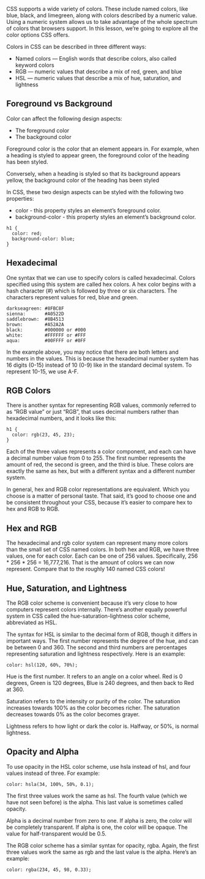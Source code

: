 CSS supports a wide variety of colors. These include named colors, like blue, black, and limegreen, along with colors described by a numeric value. Using a numeric system allows us to take advantage of the whole spectrum of colors that browsers support. In this lesson, we’re going to explore all the color options CSS offers.

Colors in CSS can be described in three different ways:

- Named colors — English words that describe colors, also called keyword colors
- RGB — numeric values that describe a mix of red, green, and blue
- HSL — numeric values that describe a mix of hue, saturation, and lightness


## Foreground vs Background

Color can affect the following design aspects:

- The foreground color
- The background color

Foreground color is the color that an element appears in. For example, when a heading is styled to appear green, the foreground color of the heading has been styled.

Conversely, when a heading is styled so that its background appears yellow, the background color of the heading has been styled

In CSS, these two design aspects can be styled with the following two properties:

- color - this property styles an element’s foreground color.
- background-color - this property styles an element’s background color.

```
h1 {
  color: red;
  background-color: blue;
}
```

## Hexadecimal

One syntax that we can use to specify colors is called hexadecimal. Colors specified using this system are called hex colors. A hex color begins with a hash character (#) which is followed by three or six characters. The characters represent values for red, blue and green.

```
darkseagreen: #8FBC8F
sienna:       #A0522D
saddlebrown:  #8B4513
brown:        #A52A2A
black:        #000000 or #000
white:        #FFFFFF or #FFF
aqua:         #00FFFF or #0FF
```

In the example above, you may notice that there are both letters and numbers in the values. This is because the hexadecimal number system has 16 digits (0-15) instead of 10 (0-9) like in the standard decimal system. To represent 10-15, we use A-F.

## RGB Colors
There is another syntax for representing RGB values, commonly referred to as “RGB value” or just “RGB”, that uses decimal numbers rather than hexadecimal numbers, and it looks like this:

```
h1 {
  color: rgb(23, 45, 23);
}
```

Each of the three values represents a color component, and each can have a decimal number value from 0 to 255. The first number represents the amount of red, the second is green, and the third is blue. These colors are exactly the same as hex, but with a different syntax and a different number system.

In general, hex and RGB color representations are equivalent. Which you choose is a matter of personal taste. That said, it’s good to choose one and be consistent throughout your CSS, because it’s easier to compare hex to hex and RGB to RGB.

## Hex and RGB

The hexadecimal and rgb color system can represent many more colors than the small set of CSS named colors. 
In both hex and RGB, we have three values, one for each color. Each can be one of 256 values. Specifically, 256 * 256 * 256 = 16,777,216. That is the amount of colors we can now represent. Compare that to the roughly 140 named CSS colors!

## Hue, Saturation, and Lightness

The RGB color scheme is convenient because it’s very close to how computers represent colors internally. There’s another equally powerful system in CSS called the hue-saturation-lightness color scheme, abbreviated as HSL.

The syntax for HSL is similar to the decimal form of RGB, though it differs in important ways. The first number represents the degree of the hue, and can be between 0 and 360. The second and third numbers are percentages representing saturation and lightness respectively. Here is an example:

```
color: hsl(120, 60%, 70%);
```

Hue is the first number. It refers to an angle on a color wheel. Red is 0 degrees, Green is 120 degrees, Blue is 240 degrees, and then back to Red at 360. 

Saturation refers to the intensity or purity of the color. The saturation increases towards 100% as the color becomes richer. The saturation decreases towards 0% as the color becomes grayer.

Lightness refers to how light or dark the color is. Halfway, or 50%, is normal lightness.


## Opacity and Alpha

To use opacity in the HSL color scheme, use hsla instead of hsl, and four values instead of three. For example:

```
color: hsla(34, 100%, 50%, 0.1);
```

The first three values work the same as hsl. The fourth value (which we have not seen before) is the alpha. This last value is sometimes called opacity.

Alpha is a decimal number from zero to one. If alpha is zero, the color will be completely transparent. If alpha is one, the color will be opaque. The value for half-transparent would be 0.5.

The RGB color scheme has a similar syntax for opacity, rgba. Again, the first three values work the same as rgb and the last value is the alpha. Here’s an example:

```
color: rgba(234, 45, 98, 0.33);
```

